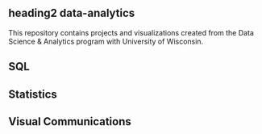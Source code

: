 ## heading2 data-analytics
This repository contains projects and visualizations created from the Data Science &amp; Analytics program with University of Wisconsin.
## SQL
## Statistics
## Visual Communications

